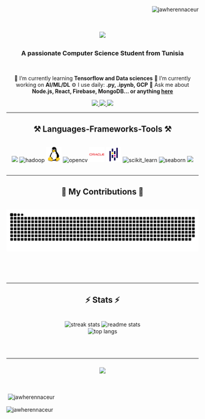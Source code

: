 <p align="right"> <img src="https://komarev.com/ghpvc/?username=jawherennaceur&label=Profile%20views&color=0e75b6&style=flat" alt="jawherennaceur" /> </p>

<h1 align="center">
    <img src="https://readme-typing-svg.herokuapp.com/?font=Righteous&size=35&center=true&vCenter=true&width=500&height=70&duration=4000&lines=Hi+There!+👋;+I'm+Ennaceur+Jawher!;" />
</h1>
<h3 align="center">A passionate Computer Science Student from Tunisia</h3>
<br/>

<div align="center">
 
 🌱 I’m currently learning **Tensorflow and Data sciences**
 🔭 I’m currently working on **AI/ML/DL**
  ⚙️ I use daily: **.py, .ipynb, GCP**
💬 Ask me about **Node.js, React, Firebase, MongoDB... or anything [here](https://github.com/jawherennaceur/jawherennaceur/issues)**
 
 </div>

 <div align="center"> 
  <a href="mailto:ennaceurja@gmail.com">
    <img src="https://img.shields.io/badge/Gmail-333333?style=for-the-badge&logo=gmail&logoColor=red" />
  </a>
  <a href="www.linkedin.com/in/jawher-ennaceur" target="_blank">
    <img src="https://img.shields.io/badge/LinkedIn-0077B5?style=for-the-badge&logo=linkedin&logoColor=white" target="_blank" />
  </a>
  <a href="#" target="_blank">
     <img src="https://img.shields.io/badge/Portfolio-FF5722?style=for-the-badge&logo=todoist&logoColor=white" target="_blank" /> 
  </a>
</div>

 <hr/>
 
<h2 align="center">⚒️ Languages-Frameworks-Tools ⚒️</h2>
<br/>
<div align="center">
    <img src="https://skillicons.dev/icons?i=tensorflow,python,pytorch,github,git,r" />
    <img src="https://www.vectorlogo.zone/logos/apache_hadoop/apache_hadoop-icon.svg" alt="hadoop" width="40" height="40"/>
    <img src="https://raw.githubusercontent.com/devicons/devicon/master/icons/linux/linux-original.svg" alt="linux" width="40" height="40"/>
    <img src="https://www.vectorlogo.zone/logos/opencv/opencv-icon.svg" alt="opencv" width="40" height="40"/>
    <img src="https://raw.githubusercontent.com/devicons/devicon/master/icons/oracle/oracle-original.svg" alt="oracle" width="40" height="40"/>
    <img src="https://raw.githubusercontent.com/devicons/devicon/2ae2a900d2f041da66e950e4d48052658d850630/icons/pandas/pandas-original.svg" alt="pandas" width="40" height="40"/> <img src="https://upload.wikimedia.org/wikipedia/commons/0/05/Scikit_learn_logo_small.svg" alt="scikit_learn" width="40" height="40"/>
    <img src="https://seaborn.pydata.org/_images/logo-mark-lightbg.svg" alt="seaborn" width="40" height="40"/>
    <img src="https://skillicons.dev/icons?i=nodejs,c++,flutter,javascript,firebase,mongodb,c,java,mysql,flask" /><br>
</div>

<br/>
<hr/>

<div align="center">
  <h2>🐍 My Contributions 🐍</h2>
  <br>
  <img alt="snake eating my contributions" src="https://raw.githubusercontent.com/salesp07/salesp07/output/github-contribution-grid-snake.svg" />
  
  <br/><br/><br/>
</div>

<hr/>

<h2 align="center">⚡ Stats ⚡</h2>
<br>
<div align=center>
  <img width=390 src="https://github-readme-streak-stats-salesp07.vercel.app/?user=salesp07&count_private=true&theme=react&border_radius=10" alt="streak stats"/>
  <img width=390 src="https://github-readme-stats-salesp07.vercel.app/api?username=salesp07&count_private=true&show_icons=true&theme=react&rank_icon=github&border_radius=10" alt="readme stats" />
  <br/>
  <img width=325 align="center" src="https://github-readme-stats-salesp07.vercel.app/api/top-langs/?username=salesp07&hide=HTML&langs_count=8&layout=compact&theme=react&border_radius=10&size_weight=0.5&count_weight=0.5&exclude_repo=github-readme-stats" alt="top langs" />
</div>

<br/><br/>
<hr/>

<h3 align="center">
    <img src="https://readme-typing-svg.herokuapp.com/?font=Righteous&size=25&center=true&vCenter=true&width=500&height=70&duration=4000&lines=Thanks+for+visiting!+✌️;+Shoot+me+a+message+on+Linkedin!;I'm+always+down+to+collab+:)">
</h3>

<br/>

<p>&nbsp;<img align="center" src="https://github-readme-stats.vercel.app/api?username=jawherennaceur&show_icons=true&locale=en" alt="jawherennaceur" /></p>

<p><img align="center" src="https://github-readme-streak-stats.herokuapp.com/?user=jawherennaceur&" alt="jawherennaceur" /></p>
